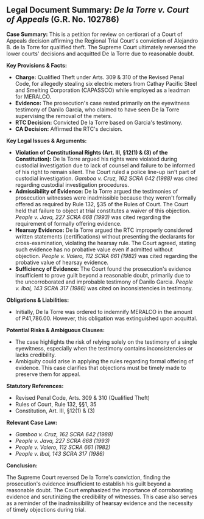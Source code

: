 ## Legal Document Summary: *De la Torre v. Court of Appeals* (G.R. No. 102786)

**Case Summary:** This is a petition for review on certiorari of a Court of Appeals decision affirming the Regional Trial Court's conviction of Alejandro B. de la Torre for qualified theft. The Supreme Court ultimately reversed the lower courts' decisions and acquitted De la Torre due to reasonable doubt.

**Key Provisions & Facts:**

*   **Charge:** Qualified Theft under Arts. 309 & 310 of the Revised Penal Code, for allegedly stealing six electric meters from Cathay Pacific Steel and Smelting Corporation (CAPASSCO) while employed as a leadman for MERALCO.
*   **Evidence:** The prosecution's case rested primarily on the eyewitness testimony of Danilo Garcia, who claimed to have seen De la Torre supervising the removal of the meters.
*   **RTC Decision:** Convicted De la Torre based on Garcia's testimony.
*   **CA Decision:** Affirmed the RTC's decision.

**Key Legal Issues & Arguments:**

*   **Violation of Constitutional Rights (Art. III, §12(1) & (3) of the Constitution):** De la Torre argued his rights were violated during custodial investigation due to lack of counsel and failure to be informed of his right to remain silent. The Court ruled a police line-up isn't part of custodial investigation. *Gamboa v. Cruz, 162 SCRA 642 (1988)* was cited regarding custodial investigation procedures.
*   **Admissibility of Evidence:** De la Torre argued the testimonies of prosecution witnesses were inadmissible because they weren't formally offered as required by Rule 132, §35 of the Rules of Court. The Court held that failure to object at trial constitutes a waiver of this objection. *People v. Java, 227 SCRA 668 (1993)* was cited regarding the requirement of formally offering evidence.
*   **Hearsay Evidence:** De la Torre argued the RTC improperly considered written statements (certifications) without presenting the declarants for cross-examination, violating the hearsay rule. The Court agreed, stating such evidence has no probative value even if admitted without objection. *People v. Valero, 112 SCRA 661 (1982)* was cited regarding the probative value of hearsay evidence.
*   **Sufficiency of Evidence:** The Court found the prosecution's evidence insufficient to prove guilt beyond a reasonable doubt, primarily due to the uncorroborated and improbable testimony of Danilo Garcia. *People v. Ibal, 143 SCRA 317 (1986)* was cited on inconsistencies in testimony.

**Obligations & Liabilities:**

*   Initially, De la Torre was ordered to indemnify MERALCO in the amount of P41,786.00. However, this obligation was extinguished upon acquittal.

**Potential Risks & Ambiguous Clauses:**

*   The case highlights the risk of relying solely on the testimony of a single eyewitness, especially when the testimony contains inconsistencies or lacks credibility.
*   Ambiguity could arise in applying the rules regarding formal offering of evidence. This case clarifies that objections must be timely made to preserve them for appeal.

**Statutory References:**

*   Revised Penal Code, Arts. 309 & 310 (Qualified Theft)
*   Rules of Court, Rule 132, §§1, 35
*   Constitution, Art. III, §12(1) & (3)

**Relevant Case Law:**

*   *Gamboa v. Cruz, 162 SCRA 642 (1988)*
*   *People v. Java, 227 SCRA 668 (1993)*
*   *People v. Valero, 112 SCRA 661 (1982)*
*   *People v. Ibal, 143 SCRA 317 (1986)*

**Conclusion:**

The Supreme Court reversed De la Torre's conviction, finding the prosecution's evidence insufficient to establish his guilt beyond a reasonable doubt. The Court emphasized the importance of corroborating evidence and scrutinizing the credibility of witnesses. This case also serves as a reminder of the inadmissibility of hearsay evidence and the necessity of timely objections during trial.
